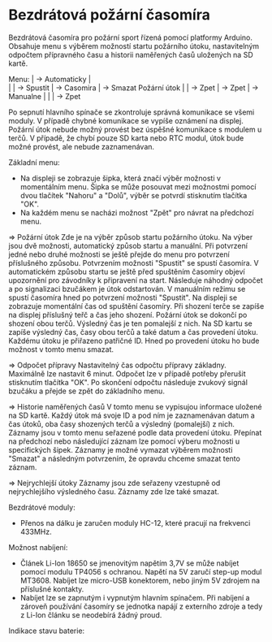 # Bezdrátová požární časomíra
Bezdrátová časomíra pro požární sport řízená pomocí platformy Arduino. Obsahuje menu s výběrem možností startu požárního útoku, nastavitelným odpočtem přípravného času a historii naměřených časů uložených na SD kartě.

Menu: 
             | -> Automaticky |             
             |                | -> Spustit | -> Casomira | -> Smazat
Požární útok |                | -> Zpet                  | -> Zpet
             | -> Manualne    |
             |
             | -> Zpet
      
      
Po sepnutí hlavního spínače se zkontroluje správná komunikace se všemi moduly. V případě chybné komunikace se vypíše oznámení na displej. Požární útok nebude možný provést bez úspěšné komunikace s modulem u terčů. V případě, že chybí pouze SD karta nebo RTC modul, útok bude možné provést, ale nebude zaznamenávan. 

Základní menu:

- Na displeji se zobrazuje šipka, která značí výběr možnosti v momentálním menu. Šipka se může posouvat mezi možnostmi pomocí dvou tlačítek "Nahoru" a "Dolů", výběr se potvrdí stisknutím tlačítka "OK".
- Na každém menu se nacházi možnost "Zpět" pro návrat na předchozí menu.

=> Požární útok
Zde je na výběr způsob startu požárního útoku. Na výber jsou dvě možnosti, automatický způsob startu a manuální. Při potvrzení jedné nebo druhé možnosti se ještě přejde do menu pro potvrzení příslušného způsobu. Potvrzením možnosti "Spustit" se spustí časomíra. V automatickém způsobu startu se ještě před spuštěním časomíry objeví upozornění pro závodníky k připravení na start. Následuje náhodný odpočet a po signalizaci bzučákem je útok odstartován. V manuálním režimu se spustí časomíra hned po potvrzení možnosti "Spustit". Na displeji se zobrazuje momentální čas od spuštění časomíry. Při shození terče se zapíše na displej příslušný teřč a čas jeho shození. Požární útok se dokončí po shození obou terčů. Výsledný čas je ten pomalejší z nich. Na SD kartu se zapíše výsledný čas, časy obou terčů a také datum a čas provedení útoku. Každému útoku je přiřazeno patřičné ID. Hned po provedení útoku ho bude možnost v tomto menu smazat.

=> Odpočet přípravy
Nastavitelný čas odpočtu přípravy základny. Maximálně lze nastavit 6 minut. Odpočet lze v případě potřeby přerušit stisknutím tlačítka "OK". Po skončení odpočtu následuje zvukový signál bzučáku a přejde se zpět do základního menu. 

=> Historie naměřených časů
V tomto menu se vypisujou informace uložené na SD kartě. Každý útok má svoje ID a pod ním je zaznamenávan datum a čas útoků, oba časy shozených terčů a výsledný (pomalejší) z nich. Záznamy jsou v tomto menu seřazené podle data provedení útoku. Přepínat na předchozí nebo následující záznam lze pomocí výberu možnosti u specifických šipek. Záznamy je možné vymazat výběrem možnosti "Smazat" a následným potvrzením, že opravdu chceme smazat tento záznam. 

=> Nejrychlejší útoky
Záznamy jsou zde seřazeny vzestupně od nejrychlejšího výsledného času. Záznamy zde lze také smazat.


Bezdrátové moduly:

- Přenos na dálku je zaručen moduly HC-12, které pracují na frekvenci 433MHz. 

Možnost nabíjení:

- Článek Li-Ion 18650 se jmenovitým napětím 3,7V se může nabíjet pomocí modulu TP4056 s ochranou. Napětí na 5V zaručí step-up modul MT3608. Nabíjet lze micro-USB konektorem, nebo jiným 5V zdrojem na příslušné kontakty.
- Nabíjet lze se zapnutým i vypnutým hlavním spínačem. Při nabíjení a zároveň používání časomíry se jednotka napájí z externího zdroje a tedy z Li-Ion článku se neodebírá žádný proud.

Indikace stavu baterie:


